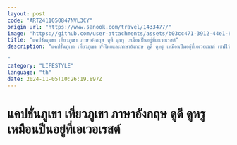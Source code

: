 ```yaml
---
layout: post
code: "ART2411050847NVL3CY"
origin_url: "https://www.sanook.com/travel/1433477/"
image: "https://github.com/user-attachments/assets/b03cc471-3912-44e1-8ed1-2ffb75564014"
title: "แคปชั่นภูเขา เที่ยวภูเขา ภาษาอังกฤษ ดูดี ดูหรู เหมือนปีนอยู่ที่เอเวอเรสต์"
description: "แคปชั่นภูเขา เที่ยวภูเขา ทั้งไทยและภาษาอังกฤษ ดูดี ดูหรู เหมือนปีนอยู่ที่เอเวอเรสต์ เซฟไว้โพสโซเชี่ยล

"
category: "LIFESTYLE"
language: "th"
date: 2024-11-05T10:26:19.897Z
---
```


# แคปชั่นภูเขา เที่ยวภูเขา ภาษาอังกฤษ ดูดี ดูหรู เหมือนปีนอยู่ที่เอเวอเรสต์